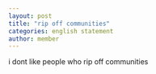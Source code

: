 ```yaml
---
layout: post
title: "rip off communities"
categories: english statement
author: member
---
```


i dont like people who rip off communities
